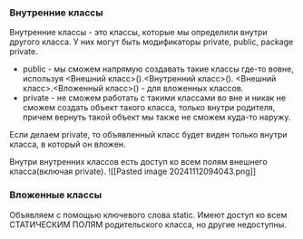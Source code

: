 ### Внутренние классы
Внутренние классы - это классы, которые мы определили внутри другого класса. У них могут быть модификаторы private, public, package private.
- public - мы сможем напрямую создавать такие классы где-то вовне, используя <Внешний класс>().<Внутренний класс>().
  <Внешний класс>.<Вложенный класс>() - для вложенных классов.
- private - не сможем работать с такими классами во вне и никак не сможем создать объект такого класса, только внутри родителя, причем вернуть такой объект мы также не сможем куда-то наружу. 

Если делаем private, то объявленный класс будет виден только внутри класса, в который он вложен.

Внутри внутренних классов есть доступ ко всем полям внешнего класса(включая private).
![[Pasted image 20241112094043.png]]
### Вложенные классы
Объявляем с помощью ключевого слова static. Имеют доступ ко всем СТАТИЧЕСКИМ ПОЛЯМ родительского класса, но другие недоступны. 

